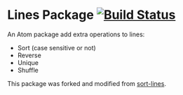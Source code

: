 # Lines Package [![Build Status](https://travis-ci.org/xpol/atom-lines.svg?branch=master)](https://travis-ci.org/xpol/atom-lines)

An Atom package add extra operations to lines:

* Sort (case sensitive or not)
* Reverse
* Unique
* Shuffle

This package was forked and modified from [sort-lines](https://atom.io/packages/sort-lines).
